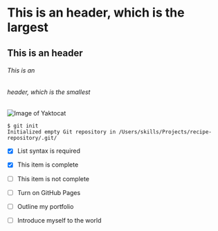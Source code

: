 # This is an header, which is the largest
## This is an  header
###### This is an <h6> header, which is the smallest


![Image of Yaktocat](https://octodex.github.com/images/yaktocat.png)



```
$ git init
Initialized empty Git repository in /Users/skills/Projects/recipe-repository/.git/
```


- [x] List syntax is required
- [x] This item is complete
- [ ] This item is not complete





- [ ] Turn on GitHub Pages
- [ ] Outline my portfolio
- [ ] Introduce myself to the world
